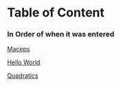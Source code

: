 # Table of Content
### In Order of when it was entered

[Maceps](https://github.com/brandibushman/Math-4610-USU-Keobbe/blob/master/Software%20Manual%20Folder/Maceps%20Code.md)

[Hello World](https://github.com/brandibushman/Math-4610-USU-Keobbe/blob/master/Software%20Manual%20Folder/Hello%20World.md)

[Quadratics](https://github.com/brandibushman/Math-4610-USU-Keobbe/blob/master/Software%20Manual%20Folder/Quadratic%20Routine.md)
